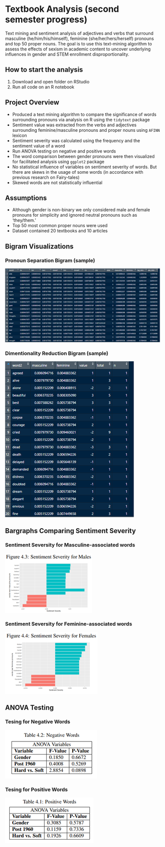 # Textbook Analysis (second semester progress)
Text mining and sentiment analysis of adjectives and verbs that surround masculine (he/him/his/himself), feminine (she/her/hers/herself) pronouns and top 50 proper nouns. The goal is to use this text-mining algorithm to assess the effects of sexism in academic content to uncover underlying influences in gender and STEM enrollment disproportionality. 

## How to start the analysis
1. Download and open folder on RStudio
2. Run all code on an R notebook

## Project Overview
- Produced a text mining algorithm to compare the significance of words surrounding pronouns via analysis on R using the `tidytext` package
- Sentiment value was extracted from the verbs and adjectives surrounding feminine/masculine pronouns and proper nouns using `AFINN` lexicon
- Sentiment severity was calculated using the frequency and the sentiment value of a word
- Run ANOVA testing on negative and positive words
- The word comparison between gender pronouns were then visualized for facilitated analysis using `ggplot2` package
- No statistical influence of variables on sentiment severity of words. But there are skews in the usage of some words (in accordance with previous research on Fairy-tales)
- Skewed words are not statistically influential

## Assumptions
- Although gender is non-binary we only considered male and female pronouns for simplicity and ignored neutral pronouns such as ‘they/them.’
- Top 50 most common proper nouns were used
- Dataset contained 20 textbooks and 10 articles 

## Bigram Visualizations

### Pronoun Separation Bigram (sample)
![alt_text](https://github.com/lylybell12/FairyTalesAnalysis/blob/main/visualizations/IntermediateBigram.PNG)

### Dimentionality Reduction Bigram (sample)
![alt_text](https://github.com/lylybell12/FairyTalesAnalysis/blob/main/visualizations/ReductionBigram.PNG)

## Bargraphs Comparing Sentiment Severity

### Sentiment Seversity for Masculine-associated words
![alt_text](https://github.com/lylybell12/TextbookAnalysis/blob/main/TextbookAnalysisVisuals/SentimentSeverityMales.png)

### Sentiment Seversity for Feminine-associated words
![alt_text](https://github.com/lylybell12/TextbookAnalysis/blob/main/TextbookAnalysisVisuals/SentimentSeverityFemales.png)

## ANOVA Testing

### Tesing for Negative Words
![alt_text](https://github.com/lylybell12/TextbookAnalysis/blob/main/TextbookAnalysisVisuals/ANOVANEG.png)

### Tesing for Positive Words
![alt_text](https://github.com/lylybell12/TextbookAnalysis/blob/main/TextbookAnalysisVisuals/ANOVAPOS.png)

